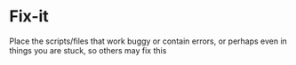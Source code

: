 # Fix-it
Place the scripts/files that work buggy or contain errors, or perhaps even in things you are stuck, so others may fix this
